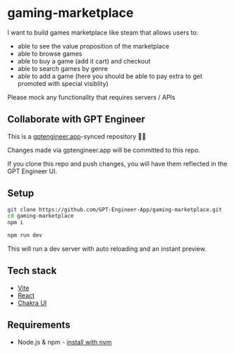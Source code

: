 # gaming-marketplace

I want to build games marketplace like steam that allows users to: 
- able to see the value proposition of the marketplace
- able to browse games
- able to buy a game (add it cart) and checkout
- able to search games by genre
- able to add a game (here you should be able to pay extra to get promoted with special visiblity)

Please mock any functionality that requires servers / APIs

## Collaborate with GPT Engineer

This is a [gptengineer.app](https://gptengineer.app)-synced repository 🌟🤖

Changes made via gptengineer.app will be committed to this repo.

If you clone this repo and push changes, you will have them reflected in the GPT Engineer UI.

## Setup

```sh
git clone https://github.com/GPT-Engineer-App/gaming-marketplace.git
cd gaming-marketplace
npm i
```

```sh
npm run dev
```

This will run a dev server with auto reloading and an instant preview.

## Tech stack

- [Vite](https://vitejs.dev/)
- [React](https://react.dev/)
- [Chakra UI](https://chakra-ui.com/)

## Requirements

- Node.js & npm - [install with nvm](https://github.com/nvm-sh/nvm#installing-and-updating)

